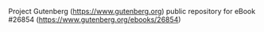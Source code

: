 Project Gutenberg (https://www.gutenberg.org) public repository for eBook #26854 (https://www.gutenberg.org/ebooks/26854)
